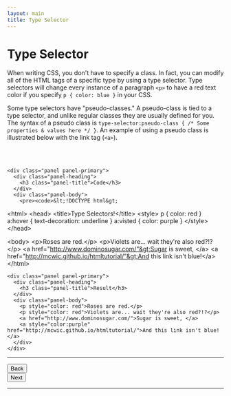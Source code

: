 ```yaml
---
layout: main
title: Type Selector
---
```


# Type Selector

When writing CSS, you don't have to specify a class. In fact, you can modify all of the HTML tags of a specific type by using a type selector. Type selectors will change every instance of a paragraph `<p>` to have a red text color if you specify `p { color: blue }` in your CSS. 

Some type selectors have "pseudo-classes." A pseudo-class is tied to a type selector, and unlike regular classes they are usually defined for you. The syntax of a pseudo class is `type-selector:pseudo-class { /* Some properties & values here */ }`. An example of using a pseudo class is illustrated below with the link tag (`<a>`). 

<br></br>

<div class="row">
  <div class="col-md-6">

    <div class="panel panel-primary">
      <div class="panel-heading">
        <h3 class="panel-title">Code</h3>
      </div>
      <div class="panel-body">
        <pre><code>&lt;!DOCTYPE html&gt;
&lt;html&gt;
  &lt;head&gt;
    &lt;title&gt;Type Selectors!&lt;/title&gt;
    &lt;style&gt;
      p { color: red }
      a:hover { text-decoration: underline }
      a:visted { color: purple }
    &lt;/style&gt;
  &lt;/head&gt;

  &lt;body&gt;
    &lt;p&gt;Roses are red.&lt;/p&gt;
    &lt;p&gt;Violets are... wait they're also red?!?&lt;/p&gt;
    &lt;a href="http://www.dominosugar.com/"&gt;Sugar is sweet, &lt;/a&gt;
    &lt;a href="http://mcwic.github.io/htmltutorial/"&gt;And this link isn't blue!&lt;/a&gt;
&lt;/html&gt;</code></pre>
      </div>
    </div>
  
  </div>
  <div class="col-md-6">

    <div class="panel panel-primary">
      <div class="panel-heading">
        <h3 class="panel-title">Result</h3>
      </div>
      <div class="panel-body">
        <p style="color: red">Roses are red.</p>
        <p style="color: red">Violets are... wait they're also red?!?</p>
        <a href="http://www.dominosugar.com/">Sugar is sweet, </a>
        <a style="color:purple" href="http://mcwic.github.io/htmltutorial/">And this link isn't blue!</a>
      </div>
    </div>

  </div>
</div>

---

<div class="row">
  <div class="col-md-1">
    <a href="../font"><button type="button" class="btn btn-primary btn-lg">Back</button></a>
  </div>
  <div class="col-md-1">
    <a href="../span"><button type="button" class="btn btn-primary btn-lg">Next</button></a>
  </div>
</div>

---